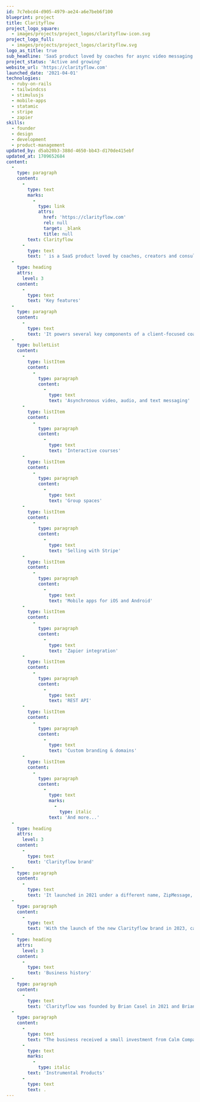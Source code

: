 ```yaml
---
id: 7c7ebcd4-d905-4979-ae24-a6e7beb6f100
blueprint: project
title: Clarityflow
project_logo_square:
  - images/projects/project_logos/clarityflow-icon.svg
project_logo_full:
  - images/projects/project_logos/clarityflow.svg
logo_as_title: true
sub_headline: 'SaaS product loved by coaches for async video messaging with clients and selling coaching programs and courses.'
project_status: 'Active and growing'
website_url: 'https://clarityflow.com'
launched_date: '2021-04-01'
technologies:
  - ruby-on-rails
  - tailwindcss
  - stimulusjs
  - mobile-apps
  - statamic
  - stripe
  - zapier
skills:
  - founder
  - design
  - development
  - product-management
updated_by: d5ab20b3-388d-4650-bb43-d170de415ebf
updated_at: 1709652684
content:
  -
    type: paragraph
    content:
      -
        type: text
        marks:
          -
            type: link
            attrs:
              href: 'https://clarityflow.com'
              rel: null
              target: _blank
              title: null
        text: Clarityflow
      -
        type: text
        text: ' is a SaaS product loved by coaches, creators and consultants who use it as their async communications platform with clients.  '
  -
    type: heading
    attrs:
      level: 3
    content:
      -
        type: text
        text: 'Key features'
  -
    type: paragraph
    content:
      -
        type: text
        text: 'It powers several key components of a client-focused coaching practice, including:'
  -
    type: bulletList
    content:
      -
        type: listItem
        content:
          -
            type: paragraph
            content:
              -
                type: text
                text: 'Asynchronous video, audio, and text messaging'
      -
        type: listItem
        content:
          -
            type: paragraph
            content:
              -
                type: text
                text: 'Interactive courses'
      -
        type: listItem
        content:
          -
            type: paragraph
            content:
              -
                type: text
                text: 'Group spaces'
      -
        type: listItem
        content:
          -
            type: paragraph
            content:
              -
                type: text
                text: 'Selling with Stripe'
      -
        type: listItem
        content:
          -
            type: paragraph
            content:
              -
                type: text
                text: 'Mobile apps for iOS and Android'
      -
        type: listItem
        content:
          -
            type: paragraph
            content:
              -
                type: text
                text: 'Zapier integration'
      -
        type: listItem
        content:
          -
            type: paragraph
            content:
              -
                type: text
                text: 'REST API'
      -
        type: listItem
        content:
          -
            type: paragraph
            content:
              -
                type: text
                text: 'Custom branding & domains'
      -
        type: listItem
        content:
          -
            type: paragraph
            content:
              -
                type: text
                marks:
                  -
                    type: italic
                text: 'And more...'
  -
    type: heading
    attrs:
      level: 3
    content:
      -
        type: text
        text: 'Clarityflow brand'
  -
    type: paragraph
    content:
      -
        type: text
        text: 'It launched in 2021 under a different name, ZipMessage, which was focused on the async video messaging piece. Then through extensive customer research and jobs-to-be-done interviews, we pivoted into becoming a platform for coaches, and with that came its rebrand to Clarityflow.'
  -
    type: paragraph
    content:
      -
        type: text
        text: 'With the launch of the new Clarityflow brand in 2023, came the all-new marketing site, powered by the Statamic CMS.  This was a collaboration between Brian Casel, Mike McCalister, and Jason Beggs.'
  -
    type: heading
    attrs:
      level: 3
    content:
      -
        type: text
        text: 'Business history'
  -
    type: paragraph
    content:
      -
        type: text
        text: 'Clarityflow was founded by Brian Casel in 2021 and Brian continues to be the solo founder, lead designer and product manager, along with the help of his small team.'
  -
    type: paragraph
    content:
      -
        type: text
        text: "The business received a small investment from Calm Company Fund in 2021 and continues as a self-sustaining product in Brian's portoflio here at "
      -
        type: text
        marks:
          -
            type: italic
        text: 'Instrumental Products'
      -
        type: text
        text: .
---
```

